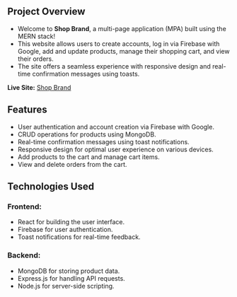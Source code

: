 ## Project Overview

- Welcome to **Shop Brand**, a multi-page application (MPA) built using the MERN stack! 
- This website allows users to create accounts, log in via Firebase with Google, add and update products, manage their shopping cart, and view their orders. 
- The site offers a seamless experience with responsive design and real-time confirmation messages using toasts.

**Live Site:** [Shop Brand](https://shop-brand-pantho.web.app)

## Features

- User authentication and account creation via Firebase with Google.
- CRUD operations for products using MongoDB.
- Real-time confirmation messages using toast notifications.
- Responsive design for optimal user experience on various devices.
- Add products to the cart and manage cart items.
- View and delete orders from the cart.

## Technologies Used

### Frontend:
- React for building the user interface.
- Firebase for user authentication.
- Toast notifications for real-time feedback.

### Backend:
- MongoDB for storing product data.
- Express.js for handling API requests.
- Node.js for server-side scripting.